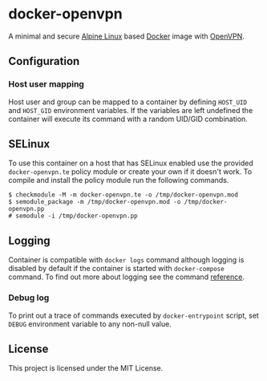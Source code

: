 # docker-openvpn

A minimal and secure [Alpine Linux][alpine] based [Docker][docker] image with
[OpenVPN][openvpn].

## Configuration

### Host user mapping

Host user and group can be mapped to a container by defining `HOST_UID` and
`HOST_GID` environment variables. If the variables are left undefined the
container will execute its command with a random UID/GID combination.

## SELinux

To use this container on a host that has SELinux enabled use the provided
`docker-openvpn.te` policy module or create your own if it doesn't work. To
compile and install the policy module run the following commands.

```
$ checkmodule -M -m docker-openvpn.te -o /tmp/docker-openvpn.mod
$ semodule_package -m /tmp/docker-openvpn.mod -o /tmp/docker-openvpn.pp
# semodule -i /tmp/docker-openvpn.pp
```

## Logging

Container is compatible with `docker logs` command although logging is disabled
by default if the container is started with `docker-compose` command. To find
out more about logging see the command [reference][docker-logs].

### Debug log

To print out a trace of commands executed by `docker-entrypoint` script,
set `DEBUG` environment variable to any non-null value.

## License

This project is licensed under the MIT License.

[alpine]: https://alpinelinux.org/
[docker]: https://www.docker.com/
[openvpn]: https://openvpn.net/
[docker-logs]: https://docs.docker.com/engine/reference/commandline/logs/
